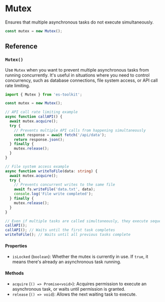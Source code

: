 # Mutex

Ensures that multiple asynchronous tasks do not execute simultaneously.

```typescript
const mutex = new Mutex();
```

## Reference

### `Mutex()`

Use `Mutex` when you want to prevent multiple asynchronous tasks from running concurrently. It's useful in situations where you need to control concurrency, such as database connections, file system access, or API call rate limiting.

```typescript
import { Mutex } from 'es-toolkit';

const mutex = new Mutex();

// API call rate limiting example
async function callAPI() {
  await mutex.acquire();
  try {
    // Prevents multiple API calls from happening simultaneously
    const response = await fetch('/api/data');
    return response.json();
  } finally {
    mutex.release();
  }
}

// File system access example
async function writeToFile(data: string) {
  await mutex.acquire();
  try {
    // Prevents concurrent writes to the same file
    await fs.writeFile('data.txt', data);
    console.log('File write completed');
  } finally {
    mutex.release();
  }
}

// Even if multiple tasks are called simultaneously, they execute sequentially
callAPI();
callAPI(); // Waits until the first task completes
writeToFile(); // Waits until all previous tasks complete
```

#### Properties

- `isLocked` (`boolean`): Whether the mutex is currently in use. If `true`, it means there's already an asynchronous task running.

#### Methods

- `acquire` (`() => Promise<void>`): Acquires permission to execute an asynchronous task, or waits until permission is granted.
- `release` (`() => void`): Allows the next waiting task to execute.

